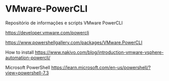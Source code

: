# VMware-PowerCLI
Repositório de informações e scripts VMware PowerCLI

https://developer.vmware.com/powercli

https://www.powershellgallery.com/packages/VMware.PowerCLI

How to install
https://www.nakivo.com/blog/introduction-vmware-vsphere-automation-powercli/

Microsoft PowerShell
https://learn.microsoft.com/en-us/powershell/?view=powershell-7.3

